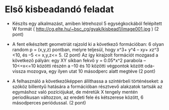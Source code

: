 # Első kisbeadandó feladat

- Készíts egy alkalmazást, amiben létrehozol 5 egységkockából felépített W formát ( http://cg.elte.hu/~bsc_cg/gyak/kisbead1/image001.jpg ) (2 pont)

- A fent elkészített geometriát rajzold ki a következõ formációban: 6 olyan random p = (x,y,z) pontban, melyre teljesül, hogy x^3+ y^4 – x*y+ x*z^3 <10, és –5 <= x,y,z<= 5. (2 pont)
Az így kirajzolt formációt mozgasd a következõ pályán: egy XY síkban fekvő y = 0.05*x^2 parabola –10<=x<=10 közötti részén a –10 és 10 közötti  végpontok között oda-vissza mozogva, egy ilyen utat 10 másodperc alatt megtéve (2 pont)

- A felhasználó a következõképpen állíthassa a színtérbeli történéseket: a szóköz billentyű hatására a formációban résztvevő alakzatok tartsák az egymáshoz való pozíciójukat, de méretük X tengely mentén periodikusan változzon, az eredeti fele és kétszerese között, 6 másodperces periódussal. (2 pont)